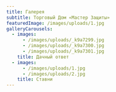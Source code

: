```yaml
---
title: Галерея
subtitle: Торговый Дом «Мастер Защиты»
featuredImage: /images/uploads/1.jpg
galleryCarousels:
  - images:
      - /images/uploads/_k9a7299.jpg
      - /images/uploads/_k9a7300.jpg
      - /images/uploads/_k9a7301.jpg
    title: Дачный ответ
  - images:
      - /images/uploads/1.jpg
      - /images/uploads/2.jpg
    title: Ставни
---
```


